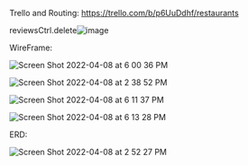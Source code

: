 
Trello and Routing:
https://trello.com/b/p6UuDdhf/restaurants

reviewsCtrl.delete![image](https://user-images.githubusercontent.com/100500958/162543498-ba8b8532-8933-43dd-8d8f-23b1819b1711.png)


WireFrame:

![Screen Shot 2022-04-08 at 6 00 36 PM](https://user-images.githubusercontent.com/100500958/162540218-c337261c-19a2-4ac3-b2aa-e47c116c5d00.png)

![Screen Shot 2022-04-08 at 2 38 52 PM](https://user-images.githubusercontent.com/100500958/162540082-bc33c052-f0b6-4ff6-8a34-6d0fbf2d9715.png)

![Screen Shot 2022-04-08 at 6 11 37 PM](https://user-images.githubusercontent.com/100500958/162540337-f7ce8cfd-a92a-4dec-bf70-40883245bffa.png)

![Screen Shot 2022-04-08 at 6 13 28 PM](https://user-images.githubusercontent.com/100500958/162540454-f6dfc5fe-2bb0-4dfd-abd0-c07b91a6f675.png)

ERD:

![Screen Shot 2022-04-08 at 2 52 27 PM](https://user-images.githubusercontent.com/100500958/162537125-82a5cb30-02d0-480a-9a7d-549063fe2e23.png)
